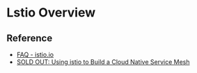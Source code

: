 # Lstio Overview

## Reference

- [FAQ - istio.io](https://istio.io/help/faq/general/)
- [SOLD OUT: Using istio to Build a Cloud Native Service Mesh](https://gotober.com/2018/workshops/130)